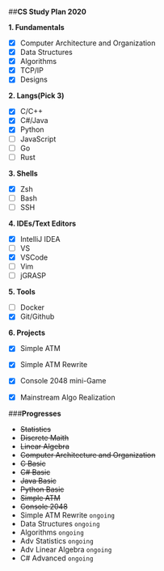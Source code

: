 ##**CS Study Plan 2020**

**1. Fundamentals**
  - [X] Computer Architecture and Organization
  - [X] Data Structures
  - [X] Algorithms
  - [X] TCP/IP
  - [X] Designs
  
**2. Langs(Pick 3)**
  - [X] C/C++
  - [X] C#/Java
  - [X] Python
  - [ ] JavaScript
  - [ ] Go
  - [ ] Rust

**3. Shells**
  - [X] Zsh
  - [ ] Bash
  - [ ] SSH
  
**4. IDEs/Text Editors**
  - [X] IntelliJ IDEA
  - [ ] VS
  - [X] VSCode
  - [ ] Vim
  - [ ] jGRASP

**5. Tools**
  - [ ] Docker
  - [X] Git/Github
  
**6. Projects**
  - [X] Simple ATM
  - [X] Simple ATM Rewrite
  - [X] Console 2048 mini-Game
  - [X] Mainstream Algo Realization
  
  
  
###**Progresses**

- ~~Statistics~~
- ~~Discrete Maith~~
- ~~Linear Algebra~~
- ~~Computer Architecture and Organization~~
- ~~C Basic~~
- ~~C# Basic~~
- ~~Java Basic~~
- ~~Python Basic~~
- ~~Simple ATM~~
- ~~Console 2048~~
- Simple ATM Rewrite `ongoing`
- Data Structures `ongoing`
- Algorithms `ongoing`
- Adv Statistics `ongoing`
- Adv Linear Algebra `ongoing`
- C# Advanced `ongoing`

